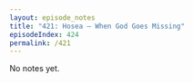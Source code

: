 ```yaml
---
layout: episode_notes
title: "421: Hosea — When God Goes Missing"
episodeIndex: 424
permalink: /421
---
```

No notes yet.
